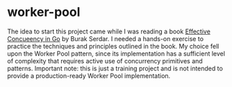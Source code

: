 # worker-pool
The idea to start this project came while I was reading a book [Effective Concueency in Go](https://www.amazon.com/Effective-Concurrency-troubleshoot-performance-applications-ebook/dp/B0BW11N7SZ) by  Burak Serdar. I needed a hands-on exercise to practice the techniques and principles outlined in the book. 
My choice fell upon the Worker Pool pattern, since its implementation has a sufficient level of complexity that requires active use of concurrency primitives and patterns.
Important note: this is just a training project and is not intended to provide a production-ready Worker Pool implementation.
